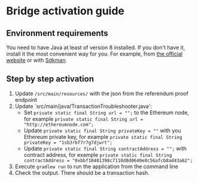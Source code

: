 # Bridge activation guide
## Environment requirements
You need to have Java at least of version 8 installed. If you don't have it, install it the most
 convenient way for you. For example, from [the official website](https://openjdk.java.net/install/index.html)
 or with [Sdkman](https://sdkman.io/install).
## Step by step activation
1. Update `/src/main/resources/` with the json from the referendum proof endpoint
2. Update `src/main/java/TransactionTroubleshooter.java':
    * Set ```private static final String url = "";``` to the Ethereum node, for example ```private static final String url = "http://ethereumnode.com";```
    * Update ```private static final String privateKey = ""``` with you Ethereum private key, for example ```private static final String privateKey = "1sb3rbf7r7g7djwrt";```
    * Update ```private static final String contractAddress = "";``` with contract address, for example ```private static final String contractAddress = "0xbbf10481398c7110d8d0640e8c56afcb8ad43a62";```
3. Execute ```gradlew run``` to run the application from the command line
4. Check the output. There should be a transaction hash.
